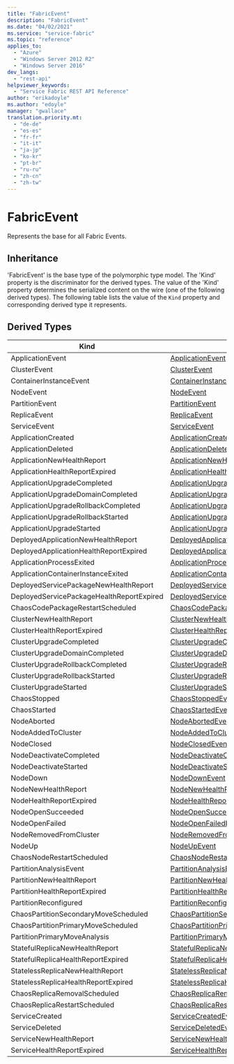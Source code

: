 ```yaml
---
title: "FabricEvent"
description: "FabricEvent"
ms.date: "04/02/2021"
ms.service: "service-fabric"
ms.topic: "reference"
applies_to: 
  - "Azure"
  - "Windows Server 2012 R2"
  - "Windows Server 2016"
dev_langs: 
  - "rest-api"
helpviewer_keywords: 
  - "Service Fabric REST API Reference"
author: "erikadoyle"
ms.author: "edoyle"
manager: "gwallace"
translation.priority.mt: 
  - "de-de"
  - "es-es"
  - "fr-fr"
  - "it-it"
  - "ja-jp"
  - "ko-kr"
  - "pt-br"
  - "ru-ru"
  - "zh-cn"
  - "zh-tw"
---
```

# FabricEvent

Represents the base for all Fabric Events.
## Inheritance

'FabricEvent' is the base type of the polymorphic type model. The 'Kind' property is the discriminator for the derived types. 
The value of the 'Kind' property determines the serialized content on the wire (one of the following derived types). 
The following table lists the value of the `Kind` property and corresponding derived type it represents.
## Derived Types

| Kind | Derived Type |
| --- | --- | 
| ApplicationEvent | [ApplicationEvent](sfclient-model-applicationevent.md) |
| ClusterEvent | [ClusterEvent](sfclient-model-clusterevent.md) |
| ContainerInstanceEvent | [ContainerInstanceEvent](sfclient-model-containerinstanceevent.md) |
| NodeEvent | [NodeEvent](sfclient-model-nodeevent.md) |
| PartitionEvent | [PartitionEvent](sfclient-model-partitionevent.md) |
| ReplicaEvent | [ReplicaEvent](sfclient-model-replicaevent.md) |
| ServiceEvent | [ServiceEvent](sfclient-model-serviceevent.md) |
| ApplicationCreated | [ApplicationCreatedEvent](sfclient-model-applicationcreatedevent.md) |
| ApplicationDeleted | [ApplicationDeletedEvent](sfclient-model-applicationdeletedevent.md) |
| ApplicationNewHealthReport | [ApplicationNewHealthReportEvent](sfclient-model-applicationnewhealthreportevent.md) |
| ApplicationHealthReportExpired | [ApplicationHealthReportExpiredEvent](sfclient-model-applicationhealthreportexpiredevent.md) |
| ApplicationUpgradeCompleted | [ApplicationUpgradeCompletedEvent](sfclient-model-applicationupgradecompletedevent.md) |
| ApplicationUpgradeDomainCompleted | [ApplicationUpgradeDomainCompletedEvent](sfclient-model-applicationupgradedomaincompletedevent.md) |
| ApplicationUpgradeRollbackCompleted | [ApplicationUpgradeRollbackCompletedEvent](sfclient-model-applicationupgraderollbackcompletedevent.md) |
| ApplicationUpgradeRollbackStarted | [ApplicationUpgradeRollbackStartedEvent](sfclient-model-applicationupgraderollbackstartedevent.md) |
| ApplicationUpgradeStarted | [ApplicationUpgradeStartedEvent](sfclient-model-applicationupgradestartedevent.md) |
| DeployedApplicationNewHealthReport | [DeployedApplicationNewHealthReportEvent](sfclient-model-deployedapplicationnewhealthreportevent.md) |
| DeployedApplicationHealthReportExpired | [DeployedApplicationHealthReportExpiredEvent](sfclient-model-deployedapplicationhealthreportexpiredevent.md) |
| ApplicationProcessExited | [ApplicationProcessExitedEvent](sfclient-model-applicationprocessexitedevent.md) |
| ApplicationContainerInstanceExited | [ApplicationContainerInstanceExitedEvent](sfclient-model-applicationcontainerinstanceexitedevent.md) |
| DeployedServicePackageNewHealthReport | [DeployedServicePackageNewHealthReportEvent](sfclient-model-deployedservicepackagenewhealthreportevent.md) |
| DeployedServicePackageHealthReportExpired | [DeployedServicePackageHealthReportExpiredEvent](sfclient-model-deployedservicepackagehealthreportexpiredevent.md) |
| ChaosCodePackageRestartScheduled | [ChaosCodePackageRestartScheduledEvent](sfclient-model-chaoscodepackagerestartscheduledevent.md) |
| ClusterNewHealthReport | [ClusterNewHealthReportEvent](sfclient-model-clusternewhealthreportevent.md) |
| ClusterHealthReportExpired | [ClusterHealthReportExpiredEvent](sfclient-model-clusterhealthreportexpiredevent.md) |
| ClusterUpgradeCompleted | [ClusterUpgradeCompletedEvent](sfclient-model-clusterupgradecompletedevent.md) |
| ClusterUpgradeDomainCompleted | [ClusterUpgradeDomainCompletedEvent](sfclient-model-clusterupgradedomaincompletedevent.md) |
| ClusterUpgradeRollbackCompleted | [ClusterUpgradeRollbackCompletedEvent](sfclient-model-clusterupgraderollbackcompletedevent.md) |
| ClusterUpgradeRollbackStarted | [ClusterUpgradeRollbackStartedEvent](sfclient-model-clusterupgraderollbackstartedevent.md) |
| ClusterUpgradeStarted | [ClusterUpgradeStartedEvent](sfclient-model-clusterupgradestartedevent.md) |
| ChaosStopped | [ChaosStoppedEvent](sfclient-model-chaosstoppedevent.md) |
| ChaosStarted | [ChaosStartedEvent](sfclient-model-chaosstartedevent.md) |
| NodeAborted | [NodeAbortedEvent](sfclient-model-nodeabortedevent.md) |
| NodeAddedToCluster | [NodeAddedToClusterEvent](sfclient-model-nodeaddedtoclusterevent.md) |
| NodeClosed | [NodeClosedEvent](sfclient-model-nodeclosedevent.md) |
| NodeDeactivateCompleted | [NodeDeactivateCompletedEvent](sfclient-model-nodedeactivatecompletedevent.md) |
| NodeDeactivateStarted | [NodeDeactivateStartedEvent](sfclient-model-nodedeactivatestartedevent.md) |
| NodeDown | [NodeDownEvent](sfclient-model-nodedownevent.md) |
| NodeNewHealthReport | [NodeNewHealthReportEvent](sfclient-model-nodenewhealthreportevent.md) |
| NodeHealthReportExpired | [NodeHealthReportExpiredEvent](sfclient-model-nodehealthreportexpiredevent.md) |
| NodeOpenSucceeded | [NodeOpenSucceededEvent](sfclient-model-nodeopensucceededevent.md) |
| NodeOpenFailed | [NodeOpenFailedEvent](sfclient-model-nodeopenfailedevent.md) |
| NodeRemovedFromCluster | [NodeRemovedFromClusterEvent](sfclient-model-noderemovedfromclusterevent.md) |
| NodeUp | [NodeUpEvent](sfclient-model-nodeupevent.md) |
| ChaosNodeRestartScheduled | [ChaosNodeRestartScheduledEvent](sfclient-model-chaosnoderestartscheduledevent.md) |
| PartitionAnalysisEvent | [PartitionAnalysisEvent](sfclient-model-partitionanalysisevent.md) |
| PartitionNewHealthReport | [PartitionNewHealthReportEvent](sfclient-model-partitionnewhealthreportevent.md) |
| PartitionHealthReportExpired | [PartitionHealthReportExpiredEvent](sfclient-model-partitionhealthreportexpiredevent.md) |
| PartitionReconfigured | [PartitionReconfiguredEvent](sfclient-model-partitionreconfiguredevent.md) |
| ChaosPartitionSecondaryMoveScheduled | [ChaosPartitionSecondaryMoveScheduledEvent](sfclient-model-chaospartitionsecondarymovescheduledevent.md) |
| ChaosPartitionPrimaryMoveScheduled | [ChaosPartitionPrimaryMoveScheduledEvent](sfclient-model-chaospartitionprimarymovescheduledevent.md) |
| PartitionPrimaryMoveAnalysis | [PartitionPrimaryMoveAnalysisEvent](sfclient-model-partitionprimarymoveanalysisevent.md) |
| StatefulReplicaNewHealthReport | [StatefulReplicaNewHealthReportEvent](sfclient-model-statefulreplicanewhealthreportevent.md) |
| StatefulReplicaHealthReportExpired | [StatefulReplicaHealthReportExpiredEvent](sfclient-model-statefulreplicahealthreportexpiredevent.md) |
| StatelessReplicaNewHealthReport | [StatelessReplicaNewHealthReportEvent](sfclient-model-statelessreplicanewhealthreportevent.md) |
| StatelessReplicaHealthReportExpired | [StatelessReplicaHealthReportExpiredEvent](sfclient-model-statelessreplicahealthreportexpiredevent.md) |
| ChaosReplicaRemovalScheduled | [ChaosReplicaRemovalScheduledEvent](sfclient-model-chaosreplicaremovalscheduledevent.md) |
| ChaosReplicaRestartScheduled | [ChaosReplicaRestartScheduledEvent](sfclient-model-chaosreplicarestartscheduledevent.md) |
| ServiceCreated | [ServiceCreatedEvent](sfclient-model-servicecreatedevent.md) |
| ServiceDeleted | [ServiceDeletedEvent](sfclient-model-servicedeletedevent.md) |
| ServiceNewHealthReport | [ServiceNewHealthReportEvent](sfclient-model-servicenewhealthreportevent.md) |
| ServiceHealthReportExpired | [ServiceHealthReportExpiredEvent](sfclient-model-servicehealthreportexpiredevent.md) |

